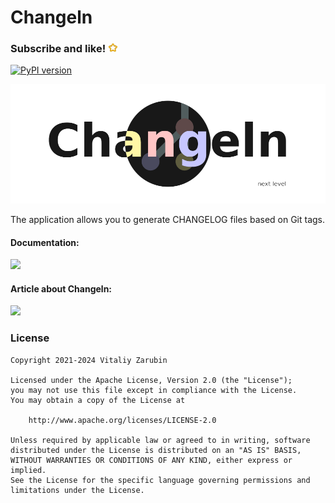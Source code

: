 Changeln
===================

### Subscribe and like! <img src="https://github.com/keygenqt/changeln/blob/main/data/other/star.gif?raw=true" width="16px"/>

[![PyPI version](https://badge.fury.io/py/changeln.svg?v=1)](https://badge.fury.io/py/changeln)

![picture](https://github.com/keygenqt/changeln/blob/main/data/banners/banner_round.png?raw=true)

The application allows you to generate CHANGELOG files based on Git tags.

#### Documentation:
<p>
    <a href="https://keygenqt.github.io/changeln">
        <img src="data/other/see_more.gif" width="136px"/>
    </a>
</p>

#### Article about Changeln:
<p>
    <a href="https://keygenqt.com/blog/16">
        <img src="data/other/see_more.gif" width="136px"/>
    </a>
</p>

### License

```
Copyright 2021-2024 Vitaliy Zarubin

Licensed under the Apache License, Version 2.0 (the "License");
you may not use this file except in compliance with the License.
You may obtain a copy of the License at

    http://www.apache.org/licenses/LICENSE-2.0

Unless required by applicable law or agreed to in writing, software
distributed under the License is distributed on an "AS IS" BASIS,
WITHOUT WARRANTIES OR CONDITIONS OF ANY KIND, either express or implied.
See the License for the specific language governing permissions and
limitations under the License.
```
